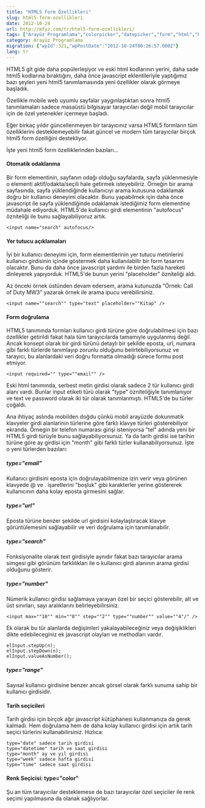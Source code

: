 ```yaml
---
title: "HTML5 Form Özellikleri"
slug: html5-form-ozellikleri
date: 2012-10-24
url: http://mfyz.com/tr/html5-form-ozellikleri/
tags: ["Arayüz Programlama","colorpicker","datepicker","form","html","html5","input","javascript","mobile"]
category: Arayüz Programlama
migration: {"wpId":321,"wpPostDate":"2012-10-24T00:26:57.000Z"}
lang: tr
---
```


HTML5 git gide daha popülerleşiyor ve eski html kodlarının yerini, daha sade html5 kodlarına bıraktığını, daha önce javascript eklentileriyle yaptığımız bazı şeyleri yeni html5 tanımlamasında yeni özellikler olarak görmeye başladık.

Özellikle mobile web uyumlu sayfalar yaygınlaştıktan sonra html5 tanımlamaları sadece masaüstü bilgisayar tarayıcıları değil mobil tarayıcılar için de özel yetenekler içermeye başladı.

Eğer birkaç yıldır güncellenmeyen bir tarayıcınız varsa HTML5 formların tüm özelliklerini desteklemeyebilir fakat güncel ve modern tüm tarayıcılar birçok html5 form özelliğini destekliyor.

İşte yeni html5 form özelliklerinden bazıları...

#### Otomatik odaklanma

Bir form elementinin, sayfanın odağı olduğu sayfalarda, sayfa yüklenmesiyle o elementi aktif/odakta/seçili hale getirmek isteyebiliriz. Örneğin bir arama sayfasında, sayfa yüklendiğinde kullanıcıyı arama kutusuna odaklamak doğru bir kullanıcı deneyimi olacaktır. Bunu yapabilmek için daha önce javascript ile sayfa yüklendiğinde odaklamak istediğimiz form elementine müdahale ediyorduk. HTML5'de kullanıcı girdi elementinin "autofocus" özniteliği ile bunu sağlayabiliyoruz artık.
```
<input name="search" autofocus/>

```

#### Yer tutucu açıklamaları

İyi bir kullanıcı deneyimi için, form elementlerinin yer tutucu metinlerini kullanıcı girdisinin içinde göstermek daha kullanılabilir bir form tasarımı olacaktır. Bunu da daha önce javascript yardımı ile birden fazla hareketi dinleyerek yapıyorduk. HTML5'de bunun yerini "placeholder" özniteliği aldı.

Az önceki örnek üstünden devam edersem, arama kutunuzda "Örnek: Call of Duty MW3" yazarak örnek ile arama ipucu verebilirsiniz.
```
<input name=""search"" type="text" placeholder=""Kitap" />
```

#### Form doğrulama

HTML5 tanımında formları kullanıcı girdi türüne göre doğrulabilmesi için bazı özellikler getirildi fakat hala tüm tarayıcılarda tamamıyle uygulanmış değil. Ancak konsept olarak bir girdi türünü detaylı bir şekilde eposta, url, numara gibi farklı türlerde tanımlayıp zorunlu olduğunu belirtebiliyorsunuz ve tarayıcı, bu alanlardaki veri doğru formatta olmadığı sürece formu post etmiyor.
```
<input required="" type=""email"" />
```
Eski html tanımında, serbest metin girdisi olarak sadece 2 tür kullanıcı girdi alanı vardı. Bunlar input etiketi türü olarak "type" özniteliğiyle tanımlanıyor ve text ve password olarak iki tür olarak tanımlanmıştı. HTML5'de bu türler çoğaldı.

Ana ihtiyaç aslında mobilden doğdu çünkü mobil arayüzde dokunmatik klavyeler girdi alanlarinin türlerine göre farklı klavye türleri gösterebiliyor ekranda. Örnegin bir telefon numarası girişi isteniyorsa "tel" adında yeni bir HTML5 girdi türüyle bunu sağlayabiliyorsunuz. Ya da tarih girdisi ise tarihin türüne göre ay girdisi için "month" gibi farklı türler kullanabiliyorsunuz. İşte o yeni türlerden bazıları:

##### type="email"

Kullanıcı girdisini eposta için doğrulayabilmenize izin verir veya görünen klavyede @ ve . işaretlerini "boşluk" gibi karakterler yerine göstererek kullanıcının daha kolay eposta girmesini sağlar.

##### type="url"

Eposta türüne benzer şekilde url girdisini kolaylaştıracak klavye görüntülemesini sağlayabilir ve veri doğrulama için tanımlanabilir.

##### type="search"

Fonksiyonalite olarak text girdisiyle aynıdır fakat bazı tarayıcılar arama simgesi gibi görünüm farklılıkları ile o kullanıcı girdi alanının arama girdisi olduğunu gösterir.

##### type="number"

Nümerik kullanıcı girdisi sağlamaya yarayan özel bir seçici gösterebilir, alt ve üst sınırları, sayı aralıklarını belirleyebilirsiniz.
```
<input max=""10"" min=""0"" step=""2"" type=""number"" value=""4"/" />

```
Ek olarak bu tür alanlarda değişimleri yakalayabileceğiniz veya değişiklikleri dikte edebileceginiz ek javascript olayları ve methodları vardır.
```
elInput.stepUp(n);
elInput.stepDown(n);
elInput.valueAsNumber();

```

##### type="range"

Sayısal kullanıcı girdisine benzer ancak görsel olarak farklı sunuma sahip bir kullanıcı girdisidir.

#### Tarih seçicileri

Tarih girdisi için birçok ağır javascript kütüphanesi kullanmanıza da gerek kalmadı. Hem doğrulama hem de daha kolay kullanıcı girdisi için artık tarih seçici türlerini kullanabilirsiniz. Hızlıca:
```
type="date" sadece tarih girdisi
type="datetime" tarih ve saat girdisi
type="month" ay ve yıl girdisi
type="week" sadece hafta girdisi
type="time" sadece saat girdisi

```

#### Renk Seçicisi: type="color"

Şu an tüm tarayıcılar desteklemese de bazı tarayıcılar özel seçiciler ile renk seçimi yapılmasına da olanak sağlıyorlar.